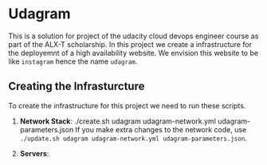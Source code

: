 # Udagram

This is a solution for project of the udacity cloud devops engineer course as part of the ALX-T scholarship. In this project we create a infrastructure for the deployemnt of a high availability website. We envision this website to be like `instagram` hence the name `udagram`.

## Creating the Infrasturcture

To create the infrastructure for this project we need to run these scripts.

1. **Network Stack**: ./create.sh udagram udagram-network.yml udagram-parameters.json
   If you make extra changes to the network code, use `./update.sh udagram udagram-network.yml udagram-parameters.json`.

2. **Servers**:
